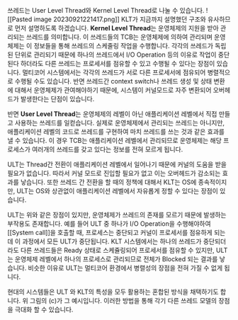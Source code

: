 쓰레드는 User Level Thread와 Kernel Level Thread로 나눌 수 있습니다.
![[Pasted image 20230921221417.png]]
KLT가 지금까지 설명했던 구조와 유사하므로 먼저 설명하도록 하겠습니다. **Kernel Level Thread**는 운영체제의 지원을 받아 관리되는 쓰레드를 의미합니다. 이 쓰레드들의 TCB는 운영체제에 의하여 관리되며 운영체제는 이 정보들을 통해 쓰레드의 스케줄링 작업을 수행합니다. 각각의 쓰레드가 독립된 단위로 관리되기 때문에 하나의 쓰레드에서 I/O Operation 등의 이유로 작업이 중단된다 하더라도 다른 쓰레드는 프로세서를 점유할 수 있고 수행될 수 있다는 장점이 있습니다. 멀티코어 시스템에서는 각각의 쓰레드가 서로 다른 프로세서에 점유되어 병렬적으로 수행될 수도 있습니다. 반면 쓰레드간 context switch나 쓰레드 생성 및 상태 변환에 대해서 운영체제가 관여해야하기 때문에, 시스템이 커널모드로 자주 변환되어 오버헤드가 발생한다는 단점이 있습니다.

반면 **User Level Thread**는 운영체제의 레벨이 아닌 애플리케이션 레벨에서 직접 만들고 사용하는 쓰레드를 일컫습니다. 실제로 운영체제에서 관리되는 쓰레드는 아니지만, 애플리케이션 레벨의 코드로 쓰레드를 구현하여 마치 쓰레드를 쓰는 것과 같은 효과를 낼 수 있습니다. 이 경우 TCB는 애플리케이션 레벨에서 관리되므로 운영체제는 해당 프로세스가 여러개의 쓰레드를 갖고 있다는 정보를 전혀 모르게 됩니다.

ULT는 Thread간 전환이 애플리케이션 레벨에서 일어나기 때문에 커널의 도움을 받을 필요가 없습니다. 따라서 커널 모드로 진입할 필요가 없고 이는 오버헤드가 감소되는 효과를 낳습니다. 또한 쓰레드 간 전환을 할 때의 정책에 대해서 KLT는 OS에 종속적이지만, ULT는 OS와 상관없이 애플리케이션 레벨에서 자유롭게 정할 수 있다는 장점이 있습니다.

ULT는 위와 같은 장점이 있지만, 운영체제가 쓰레드의 존재를 모르기 때문에 발생하는 부작용도 존재합니다. 예를 들어 ULT 중 하나가 I/O Operation을 수행해야하여 [[System call]]을 호출할 때, 프로세스는 중단되고 커널이 프로세서를 점유하게 되는데 이 과정에서 모든 ULT가 중단됩니다. KLT 시스템에서는 하나의 쓰레드가 중단되더라도 다른 쓰레드들은 Ready 상태로 스케쥴링되어 프로세서를 점유할 수 있지만, ULT는 운영체제 레벨에서 하나의 프로세스로 관리되므로 전체가 Blocked 되는 결과를 낳습니다. 비슷한 이유로 ULT는 멀티코어 환경에서 병렬성의 장점을 전혀 가질 수 없게 됩니다.

현대의 시스템들은 ULT 와 KLT의 특성을 모두 활용하는 혼합된 방식을 채택하기도 합니다. 위 그림의 (c)가 그 예시입니다. 이러한 방법을 통해 각기 다른 쓰레드 모델의 장점을 극대화 할 수 있습니다.